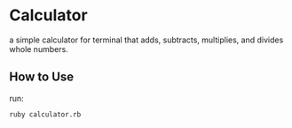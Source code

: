 # Calculator
a simple calculator for terminal that adds, subtracts, multiplies, and divides whole numbers.

## How to Use
run:
```
ruby calculator.rb
```
